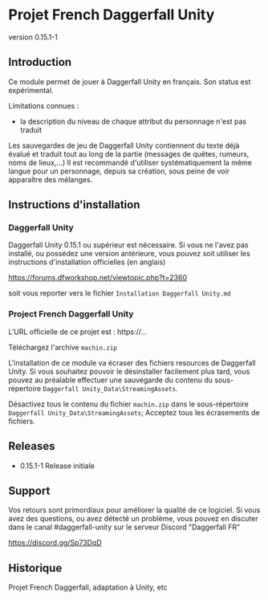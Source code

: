 # Projet French Daggerfall Unity
version 0.15.1-1

## Introduction

Ce module permet de jouer à Daggerfall Unity en français.
Son status est expérimental.

Limitations connues :
- la description du niveau de chaque attribut du personnage n'est pas traduit

Les sauvegardes de jeu de Daggerfall Unity contiennent du texte déjà évalué et 
traduit tout au long de la partie (messages de quêtes, rumeurs, noms de lieux,...) 
Il est recommandé d'utiliser systématiquement la même langue pour un personnage, 
depuis sa création, sous peine de voir apparaître des mélanges.

## Instructions d'installation

### Daggerfall Unity

Daggerfall Unity 0.15.1 ou supérieur est nécessaire.
Si vous ne l'avez pas installé, ou possédez une version antérieure, vous
pouvez soit utiliser les instructions d'installation officielles (en anglais)

https://forums.dfworkshop.net/viewtopic.php?t=2360 

soit vous reporter vers le fichier `Installation Daggerfall Unity.md`

### Project French Daggerfall Unity

L'URL officielle de ce projet est : https://...

Téléchargez l'archive `machin.zip`

L'installation de ce module va écraser des fichiers resources de Daggerfall
Unity. Si vous souhaitez pouvoir le désinstaller facilement plus tard, vous
pouvez au préalable effectuer une sauvegarde du contenu du sous-répertoire
`Daggerfall Unity_Data\StreamingAssets`.

Désactivez tous le contenu du fichier `machin.zip` dans le sous-répertoire
`Daggerfall Unity_Data\StreamingAssets`; Acceptez tous les écrasements de
fichiers.

## Releases

* 0.15.1-1 Release initiale

## Support

Vos retours sont primordiaux pour améliorer la qualité de ce logiciel.
Si vous avez des questions, ou avez détecté un problème, vous pouvez en
discuter dans le canal #daggerfall-unity sur le serveur Discord 
"Daggerfall FR" 

https://discord.gg/Sp73DqD

## Historique

Projet French Daggerfall, adaptation à Unity, etc
